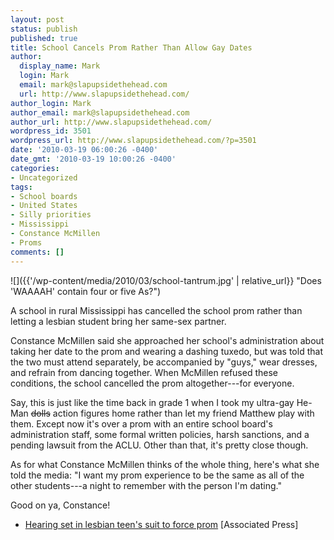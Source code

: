 ```yaml
---
layout: post
status: publish
published: true
title: School Cancels Prom Rather Than Allow Gay Dates
author:
  display_name: Mark
  login: Mark
  email: mark@slapupsidethehead.com
  url: http://www.slapupsidethehead.com/
author_login: Mark
author_email: mark@slapupsidethehead.com
author_url: http://www.slapupsidethehead.com/
wordpress_id: 3501
wordpress_url: http://www.slapupsidethehead.com/?p=3501
date: '2010-03-19 06:00:26 -0400'
date_gmt: '2010-03-19 10:00:26 -0400'
categories:
- Uncategorized
tags:
- School boards
- United States
- Silly priorities
- Mississippi
- Constance McMillen
- Proms
comments: []
---
```

![]({{'/wp-content/media/2010/03/school-tantrum.jpg' | relative_url}} "Does 'WAAAAH' contain four or five As?")

A school in rural Mississippi has cancelled the school prom rather than letting a lesbian student bring her same-sex partner.

Constance McMillen said she approached her school's administration about taking her date to the prom and wearing a dashing tuxedo, but was told that the two must attend separately, be accompanied by "guys," wear dresses, and refrain from dancing together. When McMillen refused these conditions, the school cancelled the prom altogether---for everyone.

Say, this is just like the time back in grade 1 when I took my ultra-gay He-Man ~~dolls~~ action figures home rather than let my friend Matthew play with them. Except now it's over a prom with an entire school board's administration staff, some formal written policies, harsh sanctions, and a pending lawsuit from the ACLU. Other than that, it's pretty close though.

As for what Constance McMillen thinks of the whole thing, here's what she told the media: "I want my prom experience to be the same as all of the other students---a night to remember with the person I'm dating."

Good on ya, Constance!

- [Hearing set in lesbian teen's suit to force prom](http://news.yahoo.com/s/ap/us_lesbian_prom_date) [Associated Press]
